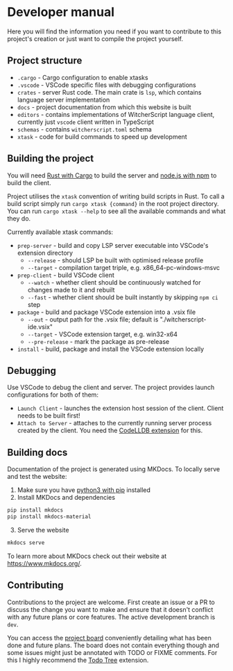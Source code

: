 # Developer manual

Here you will find the information you need if you want to contribute to this project's creation or just want to compile the project yourself.


## Project structure
- `.cargo` - Cargo configuration to enable xtasks
- `.vscode` - VSCode specific files with debugging configurations 
- `crates` - server Rust code. The main crate is `lsp`, which contains language server implementation
- `docs` - project documentation from which this website is built
- `editors` - contains implementations of WitcherScript language client, currently just `vscode` client written in TypeScript
- `schemas` - contains `witcherscript.toml` schema
- `xtask` - code for build commands to speed up development


## Building the project
You will need [Rust with Cargo](https://rustup.rs/) to build the server and [node.js with npm](https://nodejs.org/en) to build the client.

Project utilises the `xtask` convention of writing build scripts in Rust. To call a build script simply run `cargo xtask {command}` in the root project directory. You can run `cargo xtask --help` to see all the available commands and what they do.

Currently available xtask commands:

- `prep-server` - build and copy LSP server executable into VSCode's extension directory
    - `--release` - should LSP be built with optimised release profile
    - `--target` - compilation target triple, e.g. x86_64-pc-windows-msvc
- `prep-client` - build VSCode client
    - `--watch` - whether client should be continuously watched for changes made to it and rebuilt 
    - `--fast` - whether client should be built instantly by skipping `npm ci` step
- `package` - build and package VSCode extension into a .vsix file
    - `--out` - output path for the .vsix file; default is "./witcherscript-ide.vsix"
    - `--target` - VSCode extension target, e.g. win32-x64
    - `--pre-release` - mark the package as pre-release
- `install` - build, package and install the VSCode extension locally


## Debugging
Use VSCode to debug the client and server. The project provides launch configurations for both of them:

- `Launch Client` - launches the extension host session of the client. Client needs to be built first!
- `Attach to Server` - attaches to the currently running server process created by the client. You need the [CodeLLDB extension](https://marketplace.visualstudio.com/items?itemName=vadimcn.vscode-lldb) for this.


## Building docs
Documentation of the project is generated using MKDocs. To locally serve and test the website:
1. Make sure you have [python3 with pip](https://www.python.org/downloads/) installed
2. Install MKDocs and dependencies
```sh
pip install mkdocs
pip install mkdocs-material
```
3. Serve the website
```sh
mkdocs serve
```

To learn more about MKDocs check out their website at <https://www.mkdocs.org/>.


## Contributing
Contributions to the project are welcome. First create an issue or a PR to discuss the change you want to make and ensure that it doesn't conflict with any future plans or core features. The active development branch is `dev`.

You can access the [project board](https://github.com/users/SpontanCombust/projects/2/views/1) conveniently detailing what has been done and future plans.
The board does not contain everything though and some issues might just be annotated with TODO or FIXME comments. For this I highly recommend the [Todo Tree](https://marketplace.visualstudio.com/items?itemName=Gruntfuggly.todo-tree) extension.